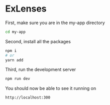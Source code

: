 # ExLenses
First, make sure you are in the my-app directory
```bash
cd my-app
```
Second, install all the packages
```bash
npm i
# or
yarn add
```
Third, run the development server
```bash
npm run dev
```
You should now be able to see it running on
```bash
http://localhost:300
```
